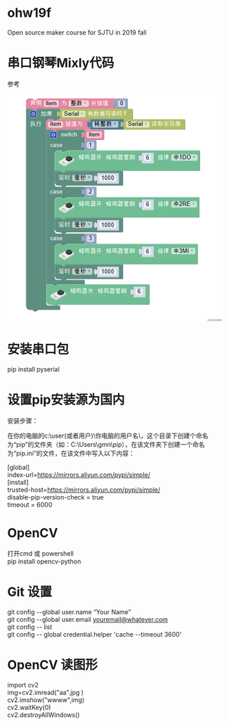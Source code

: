 # ohw19f
Open source maker course for SJTU in 2019 fall

# 串口钢琴Mixly代码

 参考

![](https://github.com/ophwsjtu18/ohw19/blob/master/serp_mixly.PNG)

# 安装串口包

pip install pyserial




# 设置pip安装源为国内

安装步骤：  

在你的电脑的c:\user(或者用户)\你电脑的用户名\，这个目录下创建个命名为“pip”的文件夹（如：C:\Users\gmn\pip），在该文件夹下创建一个命名为“pip.ini”的文件，在该文件中写入以下内容：  

[global]  
index-url=https://mirrors.aliyun.com/pypi/simple/  
[install]    
trusted-host=https://mirrors.aliyun.com/pypi/simple/    
disable-pip-version-check = true    
timeout = 6000  

# OpenCV 

打开cmd  或 powershell  
pip install opencv-python

# Git 设置

git config --global user.name “Your Name”  
git config --global user.email youremail@whatever.com  
git config -- list  
git config -- global credential.helper 'cache --timeout 3600'  

# OpenCV 读图形

 import  cv2  
img=cv2.imread("aa".jpg )  
 cv2.imshow("wwww",img)  
 cv2.waitKey(0)  
 cv2.destroyAllWindows()  
 
